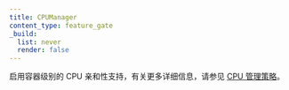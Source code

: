 ```yaml
---
title: CPUManager
content_type: feature_gate
_build:
  list: never
  render: false
---
```

<!--
Enable container level CPU affinity support, see
[CPU Management Policies](/docs/tasks/administer-cluster/cpu-management-policies/).
-->
启用容器级别的 CPU 亲和性支持，有关更多详细信息，请参见
[CPU 管理策略](/zh-cn/docs/tasks/administer-cluster/cpu-management-policies/)。
